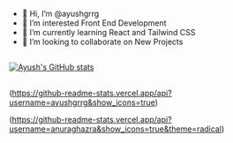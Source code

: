 - 👋 Hi, I’m @ayushgrrg
- 👀 I’m interested Front End Development
- 🌱 I’m currently learning React and Tailwind CSS
- 💞️ I’m looking to collaborate on New Projects

##
[![Ayush's GitHub stats](https://github-readme-stats.vercel.app/api?username=ayushgrrg)](https://github.com/ayushgrrg/github-readme-stats)

##
(https://github-readme-stats.vercel.app/api?username=ayushgrrg&show_icons=true)

(https://github-readme-stats.vercel.app/api?username=anuraghazra&show_icons=true&theme=radical)
